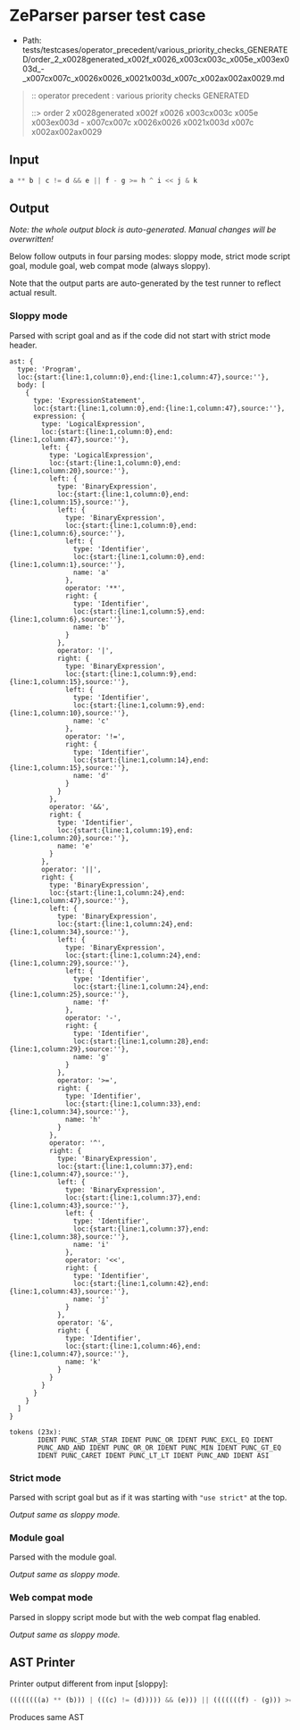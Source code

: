 # ZeParser parser test case

- Path: tests/testcases/operator_precedent/various_priority_checks_GENERATED/order_2_x0028generated_x002f_x0026_x003cx003c_x005e_x003ex003d_-_x007cx007c_x0026x0026_x0021x003d_x007c_x002ax002ax0029.md

> :: operator precedent : various priority checks GENERATED
>
> ::> order 2 x0028generated x002f x0026 x003cx003c x005e x003ex003d - x007cx007c x0026x0026 x0021x003d x007c x002ax002ax0029

## Input

`````js
a ** b | c != d && e || f - g >= h ^ i << j & k
`````

## Output

_Note: the whole output block is auto-generated. Manual changes will be overwritten!_

Below follow outputs in four parsing modes: sloppy mode, strict mode script goal, module goal, web compat mode (always sloppy).

Note that the output parts are auto-generated by the test runner to reflect actual result.

### Sloppy mode

Parsed with script goal and as if the code did not start with strict mode header.

`````
ast: {
  type: 'Program',
  loc:{start:{line:1,column:0},end:{line:1,column:47},source:''},
  body: [
    {
      type: 'ExpressionStatement',
      loc:{start:{line:1,column:0},end:{line:1,column:47},source:''},
      expression: {
        type: 'LogicalExpression',
        loc:{start:{line:1,column:0},end:{line:1,column:47},source:''},
        left: {
          type: 'LogicalExpression',
          loc:{start:{line:1,column:0},end:{line:1,column:20},source:''},
          left: {
            type: 'BinaryExpression',
            loc:{start:{line:1,column:0},end:{line:1,column:15},source:''},
            left: {
              type: 'BinaryExpression',
              loc:{start:{line:1,column:0},end:{line:1,column:6},source:''},
              left: {
                type: 'Identifier',
                loc:{start:{line:1,column:0},end:{line:1,column:1},source:''},
                name: 'a'
              },
              operator: '**',
              right: {
                type: 'Identifier',
                loc:{start:{line:1,column:5},end:{line:1,column:6},source:''},
                name: 'b'
              }
            },
            operator: '|',
            right: {
              type: 'BinaryExpression',
              loc:{start:{line:1,column:9},end:{line:1,column:15},source:''},
              left: {
                type: 'Identifier',
                loc:{start:{line:1,column:9},end:{line:1,column:10},source:''},
                name: 'c'
              },
              operator: '!=',
              right: {
                type: 'Identifier',
                loc:{start:{line:1,column:14},end:{line:1,column:15},source:''},
                name: 'd'
              }
            }
          },
          operator: '&&',
          right: {
            type: 'Identifier',
            loc:{start:{line:1,column:19},end:{line:1,column:20},source:''},
            name: 'e'
          }
        },
        operator: '||',
        right: {
          type: 'BinaryExpression',
          loc:{start:{line:1,column:24},end:{line:1,column:47},source:''},
          left: {
            type: 'BinaryExpression',
            loc:{start:{line:1,column:24},end:{line:1,column:34},source:''},
            left: {
              type: 'BinaryExpression',
              loc:{start:{line:1,column:24},end:{line:1,column:29},source:''},
              left: {
                type: 'Identifier',
                loc:{start:{line:1,column:24},end:{line:1,column:25},source:''},
                name: 'f'
              },
              operator: '-',
              right: {
                type: 'Identifier',
                loc:{start:{line:1,column:28},end:{line:1,column:29},source:''},
                name: 'g'
              }
            },
            operator: '>=',
            right: {
              type: 'Identifier',
              loc:{start:{line:1,column:33},end:{line:1,column:34},source:''},
              name: 'h'
            }
          },
          operator: '^',
          right: {
            type: 'BinaryExpression',
            loc:{start:{line:1,column:37},end:{line:1,column:47},source:''},
            left: {
              type: 'BinaryExpression',
              loc:{start:{line:1,column:37},end:{line:1,column:43},source:''},
              left: {
                type: 'Identifier',
                loc:{start:{line:1,column:37},end:{line:1,column:38},source:''},
                name: 'i'
              },
              operator: '<<',
              right: {
                type: 'Identifier',
                loc:{start:{line:1,column:42},end:{line:1,column:43},source:''},
                name: 'j'
              }
            },
            operator: '&',
            right: {
              type: 'Identifier',
              loc:{start:{line:1,column:46},end:{line:1,column:47},source:''},
              name: 'k'
            }
          }
        }
      }
    }
  ]
}

tokens (23x):
       IDENT PUNC_STAR_STAR IDENT PUNC_OR IDENT PUNC_EXCL_EQ IDENT
       PUNC_AND_AND IDENT PUNC_OR_OR IDENT PUNC_MIN IDENT PUNC_GT_EQ
       IDENT PUNC_CARET IDENT PUNC_LT_LT IDENT PUNC_AND IDENT ASI
`````

### Strict mode

Parsed with script goal but as if it was starting with `"use strict"` at the top.

_Output same as sloppy mode._

### Module goal

Parsed with the module goal.

_Output same as sloppy mode._

### Web compat mode

Parsed in sloppy script mode but with the web compat flag enabled.

_Output same as sloppy mode._

## AST Printer

Printer output different from input [sloppy]:

````js
((((((((a) ** (b))) | (((c) != (d))))) && (e))) || (((((((f) - (g))) >= (h))) ^ (((((i) << (j))) & (k))))));
````

Produces same AST
